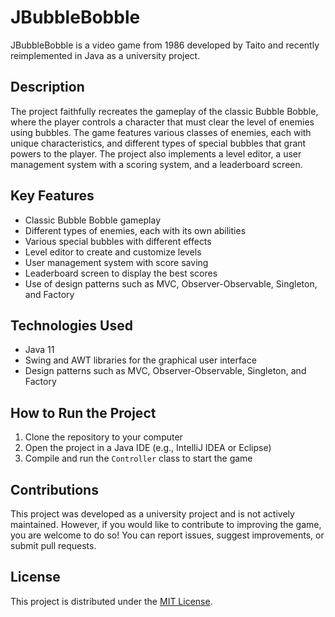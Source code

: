 # JBubbleBobble
JBubbleBobble is a video game from 1986 developed by Taito and recently reimplemented in Java as a university project.

## Description
The project faithfully recreates the gameplay of the classic Bubble Bobble, where the player controls a character that must clear the level of enemies using bubbles. The game features various classes of enemies, each with unique characteristics, and different types of special bubbles that grant powers to the player. The project also implements a level editor, a user management system with a scoring system, and a leaderboard screen.

## Key Features
- Classic Bubble Bobble gameplay
- Different types of enemies, each with its own abilities
- Various special bubbles with different effects
- Level editor to create and customize levels
- User management system with score saving
- Leaderboard screen to display the best scores
- Use of design patterns such as MVC, Observer-Observable, Singleton, and Factory

## Technologies Used
- Java 11
- Swing and AWT libraries for the graphical user interface
- Design patterns such as MVC, Observer-Observable, Singleton, and Factory

## How to Run the Project
1. Clone the repository to your computer
2. Open the project in a Java IDE (e.g., IntelliJ IDEA or Eclipse)
3. Compile and run the `Controller` class to start the game

## Contributions
This project was developed as a university project and is not actively maintained. However, if you would like to contribute to improving the game, you are welcome to do so! You can report issues, suggest improvements, or submit pull requests.

## License
This project is distributed under the [MIT License](LICENSE).
